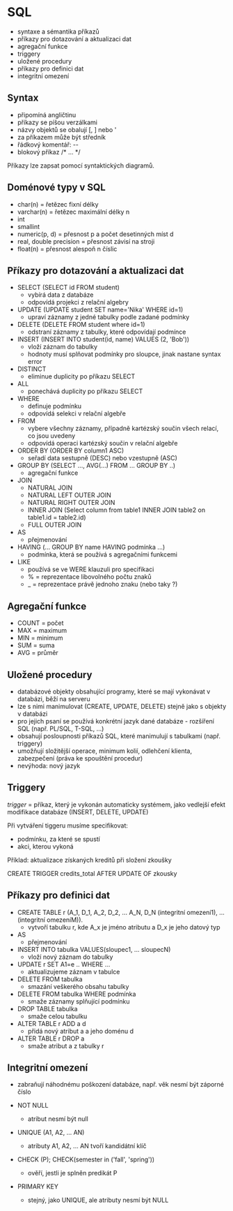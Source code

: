 # SQL
- syntaxe a sémantika příkazů
- příkazy pro dotazování a aktualizaci dat
- agregační funkce
- triggery
- uložené procedury
- příkazy pro definici dat
- integritní omezení

## Syntax
- připomíná angličtinu
- příkazy se píšou verzálkami
- názvy objektů se obalují [, ] nebo '
- za příkazem může být středník
- řádkový komentář: --
- blokový příkaz /* ... */

Příkazy lze zapsat pomocí syntaktických diagramů.

## Doménové typy v SQL
- char(n) = řetězec fixní délky
- varchar(n) = řetězec maximální délky n
- int
- smallint
- numeric(p, d) = přesnost p a počet desetinných míst d
- real, double precision = přesnost závisí na stroji
- float(n) = přesnost alespoň n číslic

## Příkazy pro dotazování a aktualizaci dat

- SELECT (SELECT id FROM student)
    - vybírá data z databáze
    - odpovídá projekci z relační algebry
- UPDATE (UPDATE student SET name='Nika' WHERE id=1)
    - upraví záznamy z jedné tabulky podle zadané podmínky
- DELETE (DELETE FROM student where id=1)
    - odstraní záznamy z tabulky, které odpovídají podmínce
- INSERT (INSERT INTO student(id, name) VALUES (2, 'Bob'))
    - vloží záznam do tabulky
    - hodnoty musí splňovat podmínky pro sloupce, jinak nastane syntax error
- DISTINCT
    - eliminue duplicity po příkazu SELECT
- ALL
    - ponechává duplicity po příkazu SELECT
- WHERE
    - definuje podmínku
    - odpovídá selekci v relační algebře
- FROM
    - vybere všechny záznamy, případně kartézský součin všech relací, co jsou uvedeny
    - odpovídá operaci kartézský součin v relační algebře
- ORDER BY (ORDER BY column1 ASC)
    - seřadí data sestupně (DESC) nebo vzestupně (ASC)
- GROUP BY (SELECT ..., AVG(...) FROM ... GROUP BY ..)
    - agregační funkce
- JOIN
    - NATURAL JOIN
    - NATURAL LEFT OUTER JOIN
    - NATURAL RIGHT OUTER JOIN
    - INNER JOIN (Select column from table1 INNER JOIN table2 on table1.id = table2.id)
    - FULL OUTER JOIN
- AS
    - přejmenování
- HAVING (... GROUP BY name HAVING podmínka ...)
    - podmínka, která se používá s agregačními funkcemi
- LIKE
    - používá se ve WERE klauzuli pro specifikaci
    - % = reprezentace libovolného počtu znaků
    - _ = reprezentace právě jednoho znaku (nebo taky ?)

## Agregační funkce
- COUNT = počet
- MAX = maximum
- MIN = minimum
- SUM = suma
- AVG = průměr

## Uložené procedury
- databázové objekty obsahující programy, které se mají vykonávat v databázi, běží na serveru
- lze s nimi manimulovat (CREATE, UPDATE, DELETE) stejně jako s objekty v databázi
- pro jejich psaní se používá konkrétní jazyk dané databáze - rozšíření SQL (např. PL/SQL, T-SQL, ...)
- obsahují posloupnosti příkazů SQL, které manimulují s tabulkami (např. triggery)
- umožňují složitější  operace, minimum kolií, odlehčení klienta, zabezpečení (práva ke spouštění procedur)
- nevýhoda: nový jazyk

## Triggery
_trigger_ = příkaz, který je vykonán automaticky systémem, jako vedlejší efekt modifikace databáze (INSERT, DELETE, UPDATE)

Při vytváření tiggeru musíme specifikovat:

- podmínku, za které se spustí
- akci, kterou vykoná

Příklad: aktualizace získaných kreditů při složení zkoušky

CREATE TRIGGER credits_total AFTER UPDATE OF zkousky

## Příkazy pro definici dat
- CREATE TABLE r (A_1, D_1, A_2, D_2, ... A_N, D_N (integritní omezení1), ... (integritní omezeníM)).
    - vytvoří tabulku r, kde A_x je jméno atributu a D_x je jeho datový typ
- AS
    - přejmenování
- INSERT INTO tabulka VALUES(sloupec1, ... sloupecN)
    - vloží nový záznam do tabulky
- UPDATE r SET A1=e .. WHERE ...
    - aktualizujeme záznam v tabulce
- DELETE FROM tabulka
    - smazání veškerého obsahu tabulky
- DELETE FROM tabulka WHERE podmínka
    - smaže záznamy splňující podmínku
- DROP TABLE tabulka
    - smaže celou tabulku
- ALTER TABLE r ADD a d
    - přidá nový atribut a a jeho doménu d
- ALTER TABLE r DROP a
    - smaže atribut a z tabulky r

## Integritní omezení
- zabraňují náhodnému poškození databáze, např. věk nesmí být záporné číslo

- NOT NULL
    - atribut nesmí být null
- UNIQUE (A1, A2, ... AN)
    - atributy A1, A2, ... AN tvoří kandidátní klíč
- CHECK (P); CHECK(semester in ('fall', 'spring'))
    - ověří, jestli je splněn predikát P
- PRIMARY KEY
    - stejný, jako UNIQUE, ale atributy nesmí být NULL
